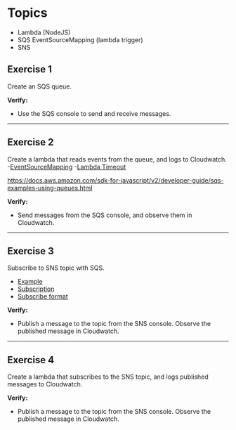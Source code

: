 # Topics
- Lambda (NodeJS)
- SQS EventSourceMapping (lambda trigger)
- SNS

## Exercise 1
Create an SQS queue.

**Verify:** 
- Use the SQS console to send and receive messages.

---

## Exercise 2
Create a lambda that reads events from the queue, and logs to Cloudwatch.
-[EventSourceMapping](https://docs.aws.amazon.com/AWSCloudFormation/latest/UserGuide/aws-resource-lambda-eventsourcemapping.html)
-[Lambda Timeout](https://docs.aws.amazon.com/AWSCloudFormation/latest/UserGuide/aws-resource-lambda-function.html#cfn-lambda-function-timeout)

https://docs.aws.amazon.com/sdk-for-javascript/v2/developer-guide/sqs-examples-using-queues.html

**Verify:**
- Send messages from the SQS console, and observe them in Cloudwatch.

---

## Exercise 3
Subscribe to SNS topic with SQS.
- [Example](https://docs.aws.amazon.com/sns/latest/dg/SendMessageToSQS.cloudformation.html)
- [Subscription](https://docs.aws.amazon.com/AWSCloudFormation/latest/UserGuide/aws-resource-sns-subscription.html)
- [Subscribe format](https://docs.aws.amazon.com/sns/latest/api/API_Subscribe.html)

**Verify:**
- Publish a message to the topic from the SNS console. Observe the published message in Cloudwatch.

---

## Exercise 4
Create a lambda that subscribes to the SNS topic, and logs published messages to Cloudwatch.

**Verify:**
- Publish a message to the topic from the SNS console. Observe the published message in Cloudwatch.